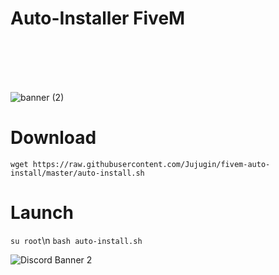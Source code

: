 # Auto-Installer FiveM
                                                                                                                                                        
                                                                                                                                                        

![banner (2)](https://user-images.githubusercontent.com/57915436/120077946-39692780-c0ad-11eb-9f1b-9ae2daaeffa7.png)

# Download

```wget https://raw.githubusercontent.com/Jujugin/fivem-auto-install/master/auto-install.sh```

# Launch

```su root```\n
```bash auto-install.sh``` 






![Discord Banner 2](https://discordapp.com/api/guilds/848236715961352242/widget.png?style=banner2)


